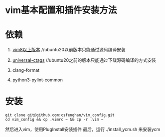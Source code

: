# vim基本配置和插件安装方法

# 依赖

1. [vim8以上版本](https://github.com/vim/vim)	//ubuntu20以前版本只能通过源码编译安装

2. [universal-ctags](https://github.com/universal-ctags/ctags)	//ubuntu20之前的版本只能通过下载源码编译的方式安装

3. clang-format

4. python3-pylint-common

# 安装
    git clone git@github.com:csfenghan/vim_config.git
    cd vim_config && cp .vimrc ~ && cp -r .vim ~
然后进入vim，使用PlugInstall安装插件
最后，运行 ./install_ycm.sh 来安装ycm
